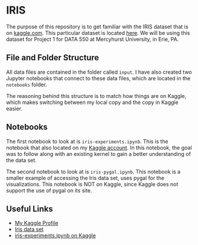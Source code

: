 # IRIS
The purpose of this repository is to get familiar with the IRIS dataset that is on [kaggle.com](http://www.kaggle.com/). This particular dataset is located [here](https://www.kaggle.com/uciml/iris). We will be using this dataset for Project 1 for DATA 550 at Mercyhurst University, in Erie, PA.

## File and Folder Structure

All data files are contained in the folder called ```input```. I have also created two Jupyter notebooks that connect to these data files, which are located in the ```notebooks``` folder.

The reasoning behind this structure is to match how things are on Kaggle, which makes switching between my local copy and the copy in Kaggle easier.

## Notebooks

The first notebook to look at is ```iris-experiments.ipynb```. This is the notebook that also located on my [Kaggle account](https://www.kaggle.com/rer145/iris-experiments/).  In this notebook, the goal was to follow along with an existing kernel to gain a better understanding of the data set.

The second notebook to look at is ```iris-pygal.ipynb```. This notebook is a smaller example of accessing the Iris data set, uses pygal for the visualizations.  This notebook is NOT on Kaggle, since Kaggle does not support the use of pygal on its site.

## Useful Links

* [My Kaggle Profile](https://www.kaggle.com/rer145)
* [Iris data set](https://www.kaggle.com/uciml/iris)
* [iris-experiments.ipynb on Kaggle](https://www.kaggle.com/rer145/iris-experiments/)